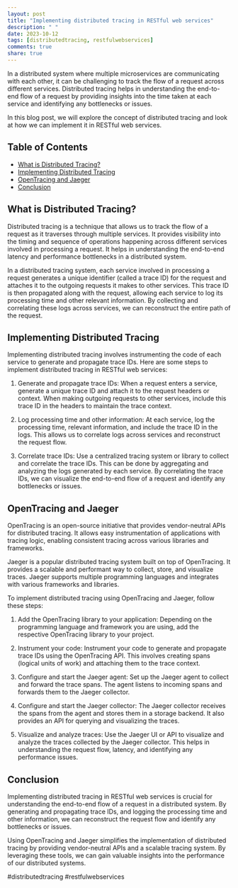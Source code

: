 ```yaml
---
layout: post
title: "Implementing distributed tracing in RESTful web services"
description: " "
date: 2023-10-12
tags: [distributedtracing, restfulwebservices]
comments: true
share: true
---
```


In a distributed system where multiple microservices are communicating with each other, it can be challenging to track the flow of a request across different services. Distributed tracing helps in understanding the end-to-end flow of a request by providing insights into the time taken at each service and identifying any bottlenecks or issues.

In this blog post, we will explore the concept of distributed tracing and look at how we can implement it in RESTful web services.

## Table of Contents
- [What is Distributed Tracing?](#what-is-distributed-tracing)
- [Implementing Distributed Tracing](#implementing-distributed-tracing)
- [OpenTracing and Jaeger](#opentracing-and-jaeger)
- [Conclusion](#conclusion)

## What is Distributed Tracing?

Distributed tracing is a technique that allows us to track the flow of a request as it traverses through multiple services. It provides visibility into the timing and sequence of operations happening across different services involved in processing a request. It helps in understanding the end-to-end latency and performance bottlenecks in a distributed system.

In a distributed tracing system, each service involved in processing a request generates a unique identifier (called a trace ID) for the request and attaches it to the outgoing requests it makes to other services. This trace ID is then propagated along with the request, allowing each service to log its processing time and other relevant information. By collecting and correlating these logs across services, we can reconstruct the entire path of the request.

## Implementing Distributed Tracing

Implementing distributed tracing involves instrumenting the code of each service to generate and propagate trace IDs. Here are some steps to implement distributed tracing in RESTful web services:

1. Generate and propagate trace IDs: When a request enters a service, generate a unique trace ID and attach it to the request headers or context. When making outgoing requests to other services, include this trace ID in the headers to maintain the trace context.

2. Log processing time and other information: At each service, log the processing time, relevant information, and include the trace ID in the logs. This allows us to correlate logs across services and reconstruct the request flow.

3. Correlate trace IDs: Use a centralized tracing system or library to collect and correlate the trace IDs. This can be done by aggregating and analyzing the logs generated by each service. By correlating the trace IDs, we can visualize the end-to-end flow of a request and identify any bottlenecks or issues.

## OpenTracing and Jaeger

OpenTracing is an open-source initiative that provides vendor-neutral APIs for distributed tracing. It allows easy instrumentation of applications with tracing logic, enabling consistent tracing across various libraries and frameworks.

Jaeger is a popular distributed tracing system built on top of OpenTracing. It provides a scalable and performant way to collect, store, and visualize traces. Jaeger supports multiple programming languages and integrates with various frameworks and libraries.

To implement distributed tracing using OpenTracing and Jaeger, follow these steps:

1. Add the OpenTracing library to your application: Depending on the programming language and framework you are using, add the respective OpenTracing library to your project.

2. Instrument your code: Instrument your code to generate and propagate trace IDs using the OpenTracing API. This involves creating spans (logical units of work) and attaching them to the trace context.

3. Configure and start the Jaeger agent: Set up the Jaeger agent to collect and forward the trace spans. The agent listens to incoming spans and forwards them to the Jaeger collector.

4. Configure and start the Jaeger collector: The Jaeger collector receives the spans from the agent and stores them in a storage backend. It also provides an API for querying and visualizing the traces.

5. Visualize and analyze traces: Use the Jaeger UI or API to visualize and analyze the traces collected by the Jaeger collector. This helps in understanding the request flow, latency, and identifying any performance issues.

## Conclusion

Implementing distributed tracing in RESTful web services is crucial for understanding the end-to-end flow of a request in a distributed system. By generating and propagating trace IDs, and logging the processing time and other information, we can reconstruct the request flow and identify any bottlenecks or issues.

Using OpenTracing and Jaeger simplifies the implementation of distributed tracing by providing vendor-neutral APIs and a scalable tracing system. By leveraging these tools, we can gain valuable insights into the performance of our distributed systems.

#distributedtracing #restfulwebservices
